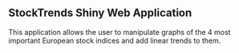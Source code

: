 ## StockTrends Shiny Web Application

This application allows the user to manipulate graphs of the 4 most important European stock indices and add linear trends to them.